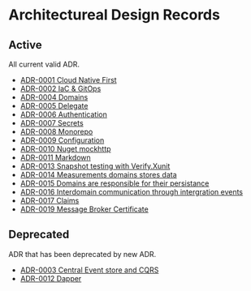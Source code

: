 # Architectureal Design Records

## Active

All current valid ADR.

- [ADR-0001 Cloud Native First](0001-cloud-native.md)
- [ADR-0002 IaC & GitOps](0002-gitops.md)
- [ADR-0004 Domains](0004-domains.md)
- [ADR-0005 Delegate](0005-delegation.md)
- [ADR-0006 Authentication](0006-authentication.md)
- [ADR-0007 Secrets](0007-secret-storage.md)
- [ADR-0008 Monorepo](0008-monorepo.md)
- [ADR-0009 Configuration](0009-configuration.md)
- [ADR-0010 Nuget mockhttp](0010-nuget-mockhttp.md)
- [ADR-0011 Markdown](0011-markdown.md)
- [ADR-0013 Snapshot testing with Verify.Xunit](0013-nuget-verify.xunit.md)
- [ADR-0014 Measurements domains stores data](0014-measurements-domain-data.md)
- [ADR-0015 Domains are responsible for their persistance](0015-domains-responsible-for-persistance.md)
- [ADR-0016 Interdomain communication through intergration events](0016-interdomain-integration-events.md)
- [ADR-0017 Claims](0017-claims.md)
- [ADR-0019 Message Broker Certificate](0019-PROPOSAL-message-broker.md)

## Deprecated

ADR that has been deprecated by new ADR.

- [ADR-0003 Central Event store and CQRS](0003-event-store.md)
- [ADR-0012 Dapper](0012-nuget-dapper.md)
